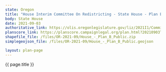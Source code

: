 ```yaml
---
state: Oregon
title: "House Interim Committee On Redistricting - State House - Plan B"
body: State House
date: 2021-09-03
authoritative_link: https://olis.oregonlegislature.gov/liz/2021I1/Committees/HRED/2021-09-03-08-00/MeetingMaterials
planscore_link: https://planscore.campaignlegal.org/plan.html?20210903T163944.714533171Z
shapefile_file: /files/OR-2021-09/House_-_Plan_B_Public.zip
simplegeojson_file: /files/OR-2021-09/House_-_Plan_B_Public.geojson

layout: plan-page
---
```


{{ page.title }}

